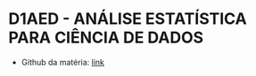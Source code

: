 # D1AED - ANÁLISE ESTATÍSTICA PARA CIÊNCIA DE DADOS

* Github da matéria: [link](https://github.com/xavecoding/IFSP-CMP-D1AED-2021.1)

